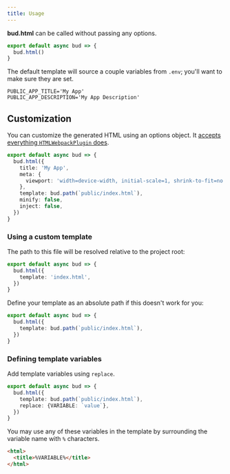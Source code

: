 ```yaml
---
title: Usage
---
```


**bud.html** can be called without passing any options.

```typescript title='bud.config.mjs'
export default async bud => {
  bud.html()
}
```

The default template will source a couple variables from `.env`; you'll want to make sure they are set.

```env title='.env'
PUBLIC_APP_TITLE='My App'
PUBLIC_APP_DESCRIPTION='My App Description'
```

## Customization

You can customize the generated HTML using an options object. It [accepts everything `HTMLWebpackPlugin` does](https://github.com/jantimon/html-webpack-plugin#options).

```typescript title='bud.config.mjs'
export default async bud => {
  bud.html({
    title: 'My App',
    meta: {
      viewport: 'width=device-width, initial-scale=1, shrink-to-fit=no',
    },
    template: bud.path(`public/index.html`),
    minify: false,
    inject: false,
  })
}
```

### Using a custom template

The path to this file will be resolved relative to the project root:

```typescript title='bud.config.mjs'
export default async bud => {
  bud.html({
    template: 'index.html',
  })
}
```

Define your template as an absolute path if this doesn't work for you:

```typescript title='bud.config.mjs'
export default async bud => {
  bud.html({
    template: bud.path(`public/index.html`),
  })
}
```

### Defining template variables

Add template variables using `replace`.

```typescript {2-6} title='bud.config.js'
export default async bud => {
  bud.html({
    template: bud.path(`public/index.html`),
    replace: {VARIABLE: `value`},
  })
}
```

You may use any of these variables in the template by surrounding the variable name with `%` characters.

```html title='public/index.html'
<html>
  <title>%VARIABLE%</title>
</html>
```
